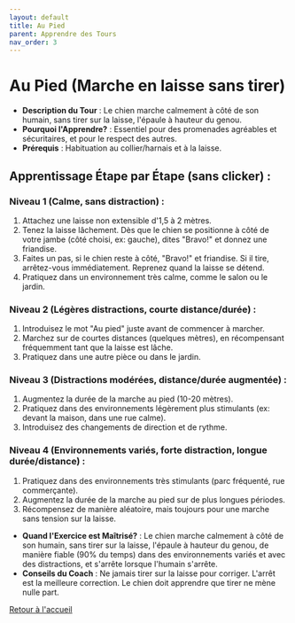 ```yaml
---
layout: default
title: Au Pied
parent: Apprendre des Tours
nav_order: 3
---
```


# Au Pied (Marche en laisse sans tirer)

- **Description du Tour** : Le chien marche calmement à côté de son humain, sans tirer sur la laisse, l'épaule à hauteur du genou.
- **Pourquoi l'Apprendre?** : Essentiel pour des promenades agréables et sécuritaires, et pour le respect des autres.
- **Prérequis** : Habituation au collier/harnais et à la laisse.

## Apprentissage Étape par Étape (sans clicker) :

### Niveau 1 (Calme, sans distraction) :
1. Attachez une laisse non extensible d'1,5 à 2 mètres.
2. Tenez la laisse lâchement. Dès que le chien se positionne à côté de votre jambe (côté choisi, ex: gauche), dites "Bravo!" et donnez une friandise.
3. Faites un pas, si le chien reste à côté, "Bravo!" et friandise. Si il tire, arrêtez-vous immédiatement. Reprenez quand la laisse se détend.
4. Pratiquez dans un environnement très calme, comme le salon ou le jardin.

### Niveau 2 (Légères distractions, courte distance/durée) :
1. Introduisez le mot "Au pied" juste avant de commencer à marcher.
2. Marchez sur de courtes distances (quelques mètres), en récompensant fréquemment tant que la laisse est lâche.
3. Pratiquez dans une autre pièce ou dans le jardin.

### Niveau 3 (Distractions modérées, distance/durée augmentée) :
1. Augmentez la durée de la marche au pied (10-20 mètres).
2. Pratiquez dans des environnements légèrement plus stimulants (ex: devant la maison, dans une rue calme).
3. Introduisez des changements de direction et de rythme.

### Niveau 4 (Environnements variés, forte distraction, longue durée/distance) :
1. Pratiquez dans des environnements très stimulants (parc fréquenté, rue commerçante).
2. Augmentez la durée de la marche au pied sur de plus longues périodes.
3. Récompensez de manière aléatoire, mais toujours pour une marche sans tension sur la laisse.

- **Quand l'Exercice est Maîtrisé?** : Le chien marche calmement à côté de son humain, sans tirer sur la laisse, l'épaule à hauteur du genou, de manière fiable (90% du temps) dans des environnements variés et avec des distractions, et s'arrête lorsque l'humain s'arrête.
- **Conseils du Coach** : Ne jamais tirer sur la laisse pour corriger. L'arrêt est la meilleure correction. Le chien doit apprendre que tirer ne mène nulle part. 

[Retour à l'accueil](../index.md) 